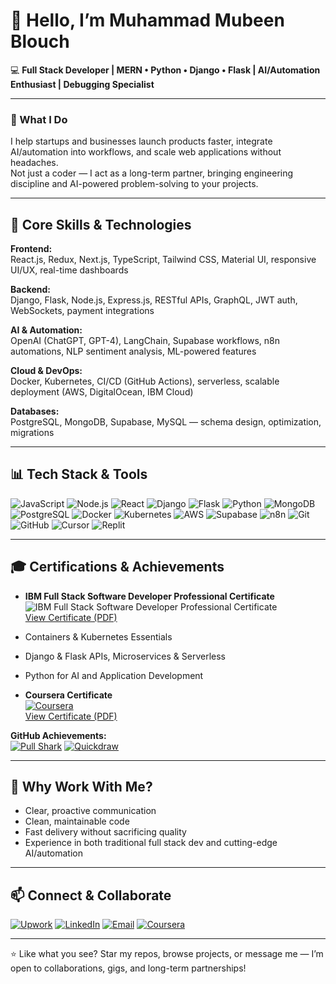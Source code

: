 
# 👋 Hello, I’m Muhammad Mubeen Blouch

<!--
**Mubeen-Baloch/Mubeen-Baloch** is a ✨ _special_ ✨ repository because its `README.md` (this file) appears on your GitHub profile.

Here are some ideas to get you started:

- 🔭 I’m currently working on ...
- 🌱 I’m currently learning ...
- 👯 I’m looking to collaborate on ...
- 🤔 I’m looking for help with ...
- 💬 Ask me about ...
- 📫 How to reach me: ...
- 😄 Pronouns: ...
- ⚡ Fun fact: ...
-->
💻 **Full Stack Developer | MERN • Python • Django • Flask | AI/Automation Enthusiast | Debugging Specialist**

---

### 🚀 What I Do

I help startups and businesses launch products faster, integrate AI/automation into workflows, and scale web applications without headaches.  
Not just a coder — I act as a long-term partner, bringing engineering discipline and AI-powered problem-solving to your projects.

---

## 🧠 Core Skills & Technologies

**Frontend:**  
React.js, Redux, Next.js, TypeScript, Tailwind CSS, Material UI, responsive UI/UX, real-time dashboards

**Backend:**  
Django, Flask, Node.js, Express.js, RESTful APIs, GraphQL, JWT auth, WebSockets, payment integrations

**AI & Automation:**  
OpenAI (ChatGPT, GPT-4), LangChain, Supabase workflows, n8n automations, NLP sentiment analysis, ML-powered features

**Cloud & DevOps:**  
Docker, Kubernetes, CI/CD (GitHub Actions), serverless, scalable deployment (AWS, DigitalOcean, IBM Cloud)

**Databases:**  
PostgreSQL, MongoDB, Supabase, MySQL — schema design, optimization, migrations

---

## 📊 Tech Stack & Tools

![JavaScript](https://img.shields.io/badge/JavaScript-F7DF1E?style=flat&logo=javascript&logoColor=black)
![Node.js](https://img.shields.io/badge/Node.js-339933?style=flat&logo=node.js&logoColor=white)
![React](https://img.shields.io/badge/React-20232A?style=flat&logo=react&logoColor=61DAFB)
![Django](https://img.shields.io/badge/Django-092E20?style=flat&logo=django&logoColor=white)
![Flask](https://img.shields.io/badge/Flask-000000?style=flat&logo=flask&logoColor=white)
![Python](https://img.shields.io/badge/Python-3776AB?style=flat&logo=python&logoColor=white)
![MongoDB](https://img.shields.io/badge/MongoDB-47A248?style=flat&logo=mongodb&logoColor=white)
![PostgreSQL](https://img.shields.io/badge/PostgreSQL-316192?style=flat&logo=postgresql&logoColor=white)
![Docker](https://img.shields.io/badge/Docker-2496ED?style=flat&logo=docker&logoColor=white)
![Kubernetes](https://img.shields.io/badge/Kubernetes-326CE5?style=flat&logo=kubernetes&logoColor=white)
![AWS](https://img.shields.io/badge/AWS-232F3E?style=flat&logo=amazon-aws&logoColor=white)
![Supabase](https://img.shields.io/badge/Supabase-3ECF8E?style=flat&logo=supabase&logoColor=white)
![n8n](https://img.shields.io/badge/n8n-FF6100?style=flat&logo=n8n&logoColor=white)
![Git](https://img.shields.io/badge/Git-F05032?style=flat&logo=git&logoColor=white)
![GitHub](https://img.shields.io/badge/GitHub-181717?style=flat&logo=github&logoColor=white)
![Cursor](https://img.shields.io/badge/Cursor-0081CB?style=flat&logo=cursor&logoColor=white)
![Replit](https://img.shields.io/badge/Replit-F26207?style=flat&logo=replit&logoColor=white)

---

## 🎓 Certifications & Achievements

- **IBM Full Stack Software Developer Professional Certificate**  
  ![IBM Full Stack Software Developer Professional Certificate](./certificates/ibm-fullstack-cert.png)  
  [View Certificate (PDF)](./certificates/ibm-fullstack-cert.pdf)
- Containers & Kubernetes Essentials
- Django & Flask APIs, Microservices & Serverless
- Python for AI and Application Development

- **Coursera Certificate**  
  [![Coursera](https://img.shields.io/badge/Coursera-Certificate-0056D2?style=flat&logo=coursera&logoColor=white)](./certificates/Coursera%207LRQH6WTX8S4.pdf)  
  [View Certificate (PDF)](./certificates/Coursera%207LRQH6WTX8S4.pdf)

**GitHub Achievements:**  
[![Pull Shark](https://img.shields.io/badge/Pull%20Shark-%23121011.svg?style=for-the-badge&logo=github)](https://github.com/users/Mubeen-Baloch/achievements/pull-shark)
[![Quickdraw](https://img.shields.io/badge/Quickdraw-%23121011.svg?style=for-the-badge&logo=github)](https://github.com/users/Mubeen-Baloch/achievements/quickdraw)

---

## 🤝 Why Work With Me?

- Clear, proactive communication
- Clean, maintainable code
- Fast delivery without sacrificing quality
- Experience in both traditional full stack dev and cutting-edge AI/automation

---

## 📫 Connect & Collaborate

[![Upwork](https://img.shields.io/badge/Upwork-Hire%20Me-6fda44?style=flat&logo=upwork&logoColor=white)](https://www.upwork.com/freelancers/muhammadmubeenblouch?mp_source=share)
[![LinkedIn](https://img.shields.io/badge/LinkedIn-Connect-blue?style=flat&logo=linkedin)](https://www.linkedin.com/in/mubeen-blouch/)
[![Email](https://img.shields.io/badge/Email-BlouchM%40gmail.com-red?style=flat&logo=gmail&logoColor=white)](mailto:blouchmubeen@gmail.com)
[![Coursera](https://img.shields.io/badge/Coursera-Profile-0056D2?style=flat&logo=coursera&logoColor=white)](https://www.coursera.org/learner/mubeen-blouch)

---

⭐ Like what you see? Star my repos, browse projects, or message me — I’m open to collaborations, gigs, and long-term partnerships!
